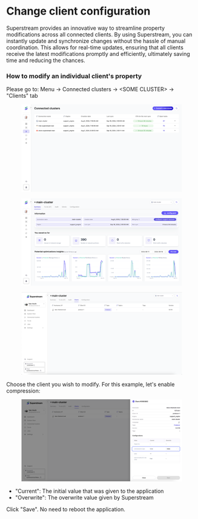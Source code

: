 # Change client configuration

Superstream provides an innovative way to streamline property modifications across all connected clients. By using Superstream, you can instantly update and synchronize changes without the hassle of manual coordination. This allows for real-time updates, ensuring that all clients receive the latest modifications promptly and efficiently, ultimately saving time and reducing the chances.

### How to modify an individual client's property

Please go to: Menu -> Connected clusters -> \<SOME CLUSTER> -> "Clients" tab

<figure><img src="../.gitbook/assets/Screenshot 2024-09-18 at 16.04.17.png" alt=""><figcaption></figcaption></figure>

<figure><img src="../.gitbook/assets/Screenshot 2024-09-18 at 16.05.30.png" alt=""><figcaption></figcaption></figure>

<figure><img src="../.gitbook/assets/Screenshot 2024-09-18 at 17.04.59.png" alt=""><figcaption></figcaption></figure>

Choose the client you wish to modify. For this example, let's enable compression:

<figure><img src="../.gitbook/assets/Screenshot 2024-09-18 at 17.05.10.png" alt=""><figcaption></figcaption></figure>

* "Current": The initial value that was given to the application
* "Overwrite": The overwrite value given by Superstream

Click "Save". No need to reboot the application.
